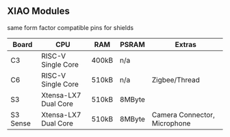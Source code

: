 ## XIAO Modules


same form factor
compatible pins for shields

| Board    | CPU                  | RAM   | PSRAM  | Extras                       |
| -------- | -------------------- | ----- | ------ | ---------------------------- |
| C3       | RISC-V Single Core   | 400kB | n/a    |                              |
| C6       | RISC-V Single Core   | 510kB | n/a    | Zigbee/Thread                |
| S3       | Xtensa-LX7 Dual Core | 510kB | 8MByte |                              |
| S3 Sense | Xtensa-LX7 Dual Core | 510kB | 8MByte | Camera Connector, Microphone |



